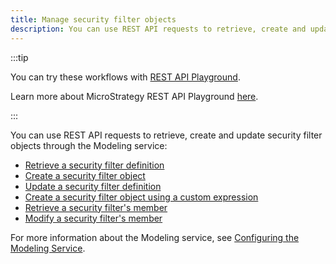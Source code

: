 ```yaml
---
title: Manage security filter objects
description: You can use REST API requests to retrieve, create and update security filter objects through the Modeling service.
---
```


<Available since="2021 Update 1" />

:::tip

You can try these workflows with [REST API Playground](https://www.postman.com/microstrategysdk/workspace/microstrategy-rest-api/folder/16131298-add85127-d706-4f6d-b202-16368325e40e?ctx=documentation).

Learn more about MicroStrategy REST API Playground [here](/docs/getting-started/playground.md).

:::

You can use REST API requests to retrieve, create and update security filter objects through the Modeling service:

- [Retrieve a security filter definition](retrieve-a-security-filter-definition.md)
- [Create a security filter object](create-a-security-filter-object.md)
- [Update a security filter definition](update-a-security-filter-definition.md)
- [Create a security filter object using a custom expression](create-a-security-filter-object-using-a-custom-expression.md)
- [Retrieve a security filter's member](retrieve-a-security-filters-member.md)
- [Modify a security filter's member](modify-a-security-filters-member.md)

For more information about the Modeling service, see [Configuring the Modeling Service](https://www2.microstrategy.com/producthelp/Current/InstallConfig/en-us/Content/modeling_service.htm).
